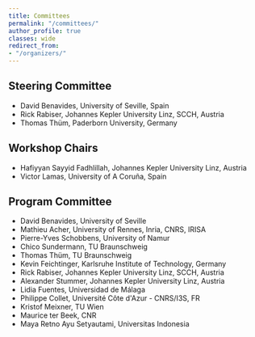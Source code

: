 ```yaml
---
title: Committees
permalink: "/committees/"
author_profile: true
classes: wide
redirect_from:
- "/organizers/"
---
```


## Steering Committee
* David Benavides, University of Seville, Spain
* Rick Rabiser, Johannes Kepler University Linz, SCCH, Austria
* Thomas Thüm, Paderborn University, Germany

## Workshop Chairs
* Hafiyyan Sayyid	Fadhlillah, Johannes Kepler University Linz, Austria
* Victor Lamas, University of A Coruña, Spain

## Program Committee

* David	Benavides, University of Seville
* Mathieu Acher, University of Rennes, Inria, CNRS, IRISA
* Pierre-Yves Schobbens, University of Namur 
* Chico	Sundermann,	TU Braunschweig   
* Thomas Thüm, TU Braunschweig 
* Kevin Feichtinger, Karlsruhe Institute of Technology, Germany
* Rick Rabiser, Johannes Kepler University Linz, SCCH, Austria
* Alexander Stummer, Johannes Kepler University Linz, Austria
* Lidia	Fuentes, Universidad de Málaga
* Philippe Collet, Université Côte d'Azur - CNRS/I3S, FR
* Kristof Meixner, TU Wien
* Maurice ter Beek, CNR
* Maya Retno Ayu Setyautami, Universitas Indonesia
